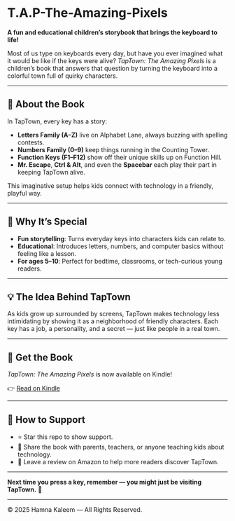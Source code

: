 # T.A.P-The-Amazing-Pixels

**A fun and educational children’s storybook that brings the keyboard to life!**

Most of us type on keyboards every day, but have you ever imagined what it would be like if the keys were alive? *TapTown: The Amazing Pixels* is a children’s book that answers that question by turning the keyboard into a colorful town full of quirky characters.

---

## 📖 About the Book

In TapTown, every key has a story:

* **Letters Family (A–Z)** live on Alphabet Lane, always buzzing with spelling contests.
* **Numbers Family (0–9)** keep things running in the Counting Tower.
* **Function Keys (F1–F12)** show off their unique skills up on Function Hill.
* **Mr. Escape**, **Ctrl & Alt**, and even the **Spacebar** each play their part in keeping TapTown alive.

This imaginative setup helps kids connect with technology in a friendly, playful way.

---

## 🎨 Why It’s Special

* **Fun storytelling**: Turns everyday keys into characters kids can relate to.
* **Educational**: Introduces letters, numbers, and computer basics without feeling like a lesson.
* **For ages 5–10**: Perfect for bedtime, classrooms, or tech-curious young readers.

---

## 💡 The Idea Behind TapTown

As kids grow up surrounded by screens, TapTown makes technology less intimidating by showing it as a neighborhood of friendly characters. Each key has a job, a personality, and a secret — just like people in a real town.

---

## 🚀 Get the Book

*TapTown: The Amazing Pixels* is now available on Kindle!

👉 [Read on Kindle](https://www.amazon.com/dp/B0FSQ3FWWR) 

---

## 🔖 How to Support

* ⭐ Star this repo to show support.
* 📢 Share the book with parents, teachers, or anyone teaching kids about technology.
* 📝 Leave a review on Amazon to help more readers discover TapTown.

---

**Next time you press a key, remember — you might just be visiting TapTown.** 🎉

---

© 2025 Hamna Kaleem — All Rights Reserved.
